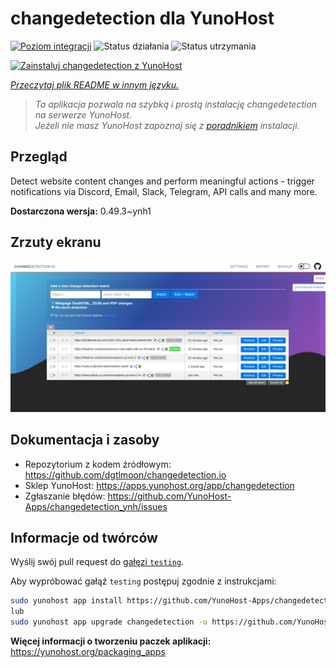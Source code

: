 <!--
To README zostało automatycznie wygenerowane przez <https://github.com/YunoHost/apps/tree/master/tools/readme_generator>
Nie powinno być ono edytowane ręcznie.
-->

# changedetection dla YunoHost

[![Poziom integracji](https://apps.yunohost.org/badge/integration/changedetection)](https://ci-apps.yunohost.org/ci/apps/changedetection/)
![Status działania](https://apps.yunohost.org/badge/state/changedetection)
![Status utrzymania](https://apps.yunohost.org/badge/maintained/changedetection)

[![Zainstaluj changedetection z YunoHost](https://install-app.yunohost.org/install-with-yunohost.svg)](https://install-app.yunohost.org/?app=changedetection)

*[Przeczytaj plik README w innym języku.](./ALL_README.md)*

> *Ta aplikacja pozwala na szybką i prostą instalację changedetection na serwerze YunoHost.*  
> *Jeżeli nie masz YunoHost zapoznaj się z [poradnikiem](https://yunohost.org/install) instalacji.*

## Przegląd

Detect website content changes and perform meaningful actions - trigger notifications via Discord, Email, Slack, Telegram, API calls and many more.


**Dostarczona wersja:** 0.49.3~ynh1

## Zrzuty ekranu

![Zrzut ekranu z changedetection](./doc/screenshots/screenshot.png)

## Dokumentacja i zasoby

- Repozytorium z kodem źródłowym: <https://github.com/dgtlmoon/changedetection.io>
- Sklep YunoHost: <https://apps.yunohost.org/app/changedetection>
- Zgłaszanie błędów: <https://github.com/YunoHost-Apps/changedetection_ynh/issues>

## Informacje od twórców

Wyślij swój pull request do [gałęzi `testing`](https://github.com/YunoHost-Apps/changedetection_ynh/tree/testing).

Aby wypróbować gałąź `testing` postępuj zgodnie z instrukcjami:

```bash
sudo yunohost app install https://github.com/YunoHost-Apps/changedetection_ynh/tree/testing --debug
lub
sudo yunohost app upgrade changedetection -u https://github.com/YunoHost-Apps/changedetection_ynh/tree/testing --debug
```

**Więcej informacji o tworzeniu paczek aplikacji:** <https://yunohost.org/packaging_apps>
